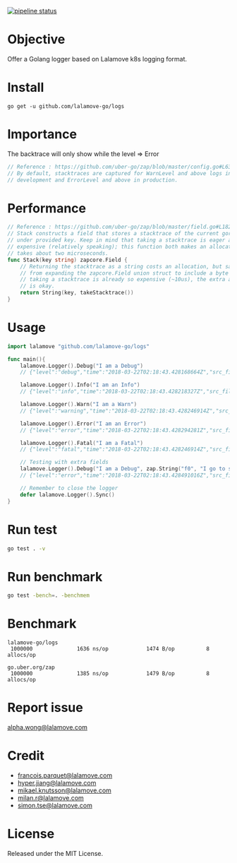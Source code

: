[![pipeline status](https://gitlab.com/AlphaWong/logs/badges/master/pipeline.svg)](https://gitlab.com/AlphaWong/logs/commits/master)

# Objective
Offer a Golang logger based on Lalamove k8s logging format.

# Install
```
go get -u github.com/lalamove-go/logs
```

# Importance
The backtrace will only show while the level => Error
``` go
// Reference : https://github.com/uber-go/zap/blob/master/config.go#L63
// By default, stacktraces are captured for WarnLevel and above logs in
// development and ErrorLevel and above in production.
```

# Performance
```go
// Reference : https://github.com/uber-go/zap/blob/master/field.go#L182
// Stack constructs a field that stores a stacktrace of the current goroutine
// under provided key. Keep in mind that taking a stacktrace is eager and
// expensive (relatively speaking); this function both makes an allocation and
// takes about two microseconds.
func Stack(key string) zapcore.Field {
	// Returning the stacktrace as a string costs an allocation, but saves us
	// from expanding the zapcore.Field union struct to include a byte slice. Since
	// taking a stacktrace is already so expensive (~10us), the extra allocation
	// is okay.
	return String(key, takeStacktrace())
}
```

# Usage
```go
import lalamove "github.com/lalamove-go/logs"

func main(){
    lalamove.Logger().Debug("I am a Debug")
    // {"level":"debug","time":"2018-03-22T02:18:43.428168664Z","src_file":"/home/alpha/works/src/github.com/lalamove-go/logs/logs_test.go","message":"I am a Debug","src_line":"12","context":{}}

    lalamove.Logger().Info("I am an Info")
    // {"level":"info","time":"2018-03-22T02:18:43.428218327Z","src_file":"/home/alpha/works/src/github.com/lalamove-go/logs/logs_test.go","message":"I am an Info","src_line":"13","context":{}}

    lalamove.Logger().Warn("I am a Warn")
    // {"level":"warning","time":"2018-03-22T02:18:43.428246914Z","src_file":"/home/alpha/works/src/github.com/lalamove-go/logs/logs_test.go","message":"I am a Warn","src_line":"14","context":{}}

    lalamove.Logger().Error("I am an Error")
    // {"level":"error","time":"2018-03-22T02:18:43.428294281Z","src_file":"/home/alpha/works/src/github.com/lalamove-go/logs/logs_test.go","message":"I am an Error","src_line":"15","context":{},"backtrace":"github.com/lalamove-go/logs_test.TestGetLalamoveLoggerPassDebug\n\t/home/alpha/works/src/github.com/lalamove-go/logs/logs_test.go:15\ntesting.tRunner\n\t/home/alpha/go/src/testing/testing.go:777"}

    lalamove.Logger().Fatal("I am a Fatal")
    // {"level":"fatal","time":"2018-03-22T02:18:43.428246914Z","src_file":"/home/alpha/works/src/github.com/lalamove-go/logs/logs_test.go","message":"I am a Fatal","src_line":"14","context":{},"backtrace":"github.com/lalamove-go/logs_test.TestGetLalamoveLoggerPassDebug\n\t/home/alpha/works/src/github.com/lalamove-go/logs/logs_test.go:15\ntesting.tRunner\n\t/home/alpha/go/src/testing/testing.go:777"}

    // Testing with extra fields
    lalamove.Logger().Debug("I am a Debug", zap.String("f0", "I go to school by bus"),zap.String("f1", "Goodest english"))
    // {"level":"error","time":"2018-03-22T02:18:43.428491016Z","src_file":"/home/alpha/works/src/github.com/lalamove-go/logs/logs_test.go","message":"I am a Debug","src_line":"40","context":{"f2":"I go to school by bus","f3":"Goodest english"},"backtrace":"github.com/lalamove-go/logs_test.TestGetLalamoveLoggerPassErrorWithRootLevelNamespace\n\t/home/alpha/works/src/github.com/lalamove-go/logs/logs_test.go:40\ntesting.tRunner\n\t/home/alpha/go/src/testing/testing.go:777"}

    // Remember to close the logger
    defer lalamove.Logger().Sync()
}

```
# Run test
```sh
go test . -v
```

# Run benchmark
```sh
go test -bench=. -benchmem
```

# Benchmark
```
lalamove-go/logs
 1000000              1636 ns/op            1474 B/op          8 allocs/op

go.uber.org/zap
 1000000              1385 ns/op            1479 B/op          8 allocs/op
```

# Report issue
alpha.wong@lalamove.com

# Credit
- francois.parquet@lalamove.com
- hyper.jiang@lalamove.com
- mikael.knutsson@lalamove.com
- milan.r@lalamove.com
- simon.tse@lalamove.com

# License
Released under the MIT License.

